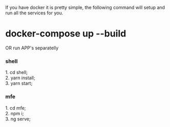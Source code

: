 If you have docker it is pretty simple, the following command will setup and run all the services for you.

<h1>docker-compose up --build</h1>

<p>OR run APP's separatelly</p>

   <h3>shell</h3>
      1. cd shell;</br>
      2. yarn install;</br>
      3. yarn start;</br>

   <h3>mfe</h3>
      1. cd mfe;</br>
      2. npm i;</br>
      3. ng serve;</br>
